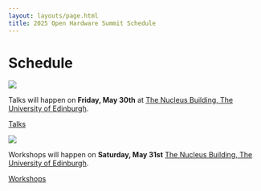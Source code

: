 ```yaml
---
layout: layouts/page.html
title: 2025 Open Hardware Summit Schedule
---
```


# Schedule

<div class="lil-guy is-right">
    <img src="/static/images/lil-guy-6-color.svg">
    <div class="big-quote has-yellow-outlined-shadow">
        <p>Talks will happen on <strong>Friday, May 30th</strong> at <a href="https://science-engineering.ed.ac.uk/nucleus-building" target="_blank">The Nucleus Building, The University of Edinburgh</a>.</p>
        <p>
            <a href="/talks" class="button">Talks</a>
        </p>
    </div>
</div>
<div class="lil-guy is-left">
    <img src="/static/images/lil-guy-1-color.svg">
    <div class="big-quote  has-yellow-outlined-shadow">
        <p>Workshops will happen on <strong>Saturday, May 31st</strong> <a href="https://science-engineering.ed.ac.uk/nucleus-building" target="_blank">The Nucleus Building, The University of Edinburgh</a>.</p>
        <p>
            <a href="/workshops" class="button">Workshops</a>
        </p>
    </div>
</div>
